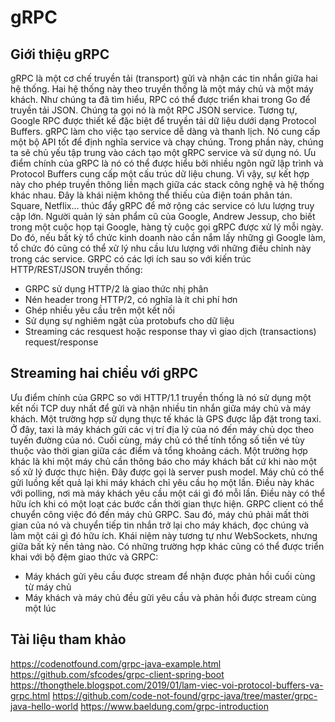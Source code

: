 # gRPC


## Giới thiệu gRPC

gRPC là một cơ chế truyền tải (transport) gửi và nhận các tin nhắn giữa hai hệ thống. Hai hệ thống này theo truyền thống là một máy chủ và một máy khách. Như chúng ta đã tìm hiểu, RPC có thể được triển khai trong Go để truyền tải JSON. Chúng ta gọi nó là một RPC JSON service. Tương tự, Google RPC được thiết kế đặc biệt để truyền tải dữ liệu dưới dạng Protocol Buffers.
gRPC làm cho việc tạo service dễ dàng và thanh lịch. Nó cung cấp một bộ API tốt để định nghĩa service và chạy chúng. Trong phần này, chúng ta sẽ chủ yếu tập trung vào cách tạo một gRPC service và sử dụng nó.
Ưu điểm chính của gRPC là nó có thể được hiểu bởi nhiều ngôn ngữ lập trình và Protocol Buffers cung cấp một cấu trúc dữ liệu chung. Vì vậy, sự kết hợp này cho phép truyền thông liền mạch giữa các stack công nghệ và hệ thống khác nhau. Đây là khái niệm không thể thiếu của điện toán phân tán.
Square, Netflix… thúc đẩy gRPC để mở rộng các service có lưu lượng truy cập lớn. Người quản lý sản phẩm cũ của Google, Andrew Jessup, cho biết trong một cuộc họp tại Google, hàng tỷ cuộc gọi gRPC được xử lý mỗi ngày. Do đó, nếu bất kỳ tổ chức kinh doanh nào cần nắm lấy những gì Google làm, tổ chức đó cũng có thể xử lý nhu cầu lưu lượng với những điều chỉnh này trong các service.
GRPC có các lợi ích sau so với kiến trúc HTTP/REST/JSON truyền thống:
- GRPC sử dụng HTTP/2 là giao thức nhị phân
- Nén header trong HTTP/2, có nghĩa là ít chi phí hơn
- Ghép nhiều yêu cầu trên một kết nối
- Sử dụng sự nghiêm ngặt của protobufs cho dữ liệu
- Streaming các resquest hoặc response thay vì giao dịch (transactions) request/response

## Streaming hai chiều với gRPC

Ưu điểm chính của GRPC so với HTTP/1.1 truyền thống là nó sử dụng một kết nối TCP duy nhất để gửi và nhận nhiều tin nhắn giữa máy chủ và máy khách. Một trường hợp sử dụng thực tế khác là GPS được lắp đặt trong taxi. Ở đây, taxi là máy khách gửi các vị trí địa lý của nó đến máy chủ dọc theo tuyến đường của nó. Cuối cùng, máy chủ có thể tính tổng số tiền vé tùy thuộc vào thời gian giữa các điểm và tổng khoảng cách.
Một trường hợp khác là khi một máy chủ cần thông báo cho máy khách bất cứ khi nào một số xử lý được thực hiện. Đây được gọi là server push model. Máy chủ có thể gửi luồng kết quả lại khi máy khách chỉ yêu cầu họ một lần. Điều này khác với polling, nơi mà máy khách yêu cầu một cái gì đó mỗi lần. Điều này có thể hữu ích khi có một loạt các bước cần thời gian thực hiện. GRPC client có thể chuyển công việc đó đến máy chủ GRPC. Sau đó, máy chủ phải mất thời gian của nó và chuyển tiếp tin nhắn trở lại cho máy khách, đọc chúng và làm một cái gì đó hữu ích. Khái niệm này tương tự như WebSockets, nhưng giữa bất kỳ nền tảng nào.
Có những trường hợp khác cũng có thể được triển khai với bộ đệm giao thức và GRPC:
- Máy khách gửi yêu cầu được stream để nhận được phản hồi cuối cùng từ máy chủ
- Máy khách và máy chủ đều gửi yêu cầu và phản hồi được stream cùng một lúc

## Tài liệu tham khảo
https://codenotfound.com/grpc-java-example.html
https://github.com/sfcodes/grpc-client-spring-boot
https://thongthele.blogspot.com/2019/01/lam-viec-voi-protocol-buffers-va-grpc.html
https://github.com/code-not-found/grpc-java/tree/master/grpc-java-hello-world
https://www.baeldung.com/grpc-introduction